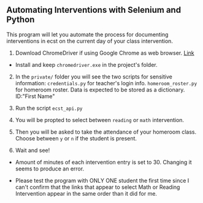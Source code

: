 ## Automating Interventions with Selenium and Python

This program will let you automate the process for documenting interventions in ecst on the current day of your class intervention. 

1. Download ChromeDriver if using Google Chrome as web browser. [Link](https://chromedriver.chromium.org/downloads) 
* Install and keep `chromedriver.exe` in the project's folder.

2. In the `private/` folder you will see the two scripts for sensitive information:
`credentials.py` for teacher's login info.
`homeroom_roster.py` for homeroom roster. Data is expected to be stored as a dictionary. ID:"First Name"

3. Run the script `ecst_api.py`

4. You will be propted to select between `reading` or `math` intervention. 

5. Then you will be asked to take the attendance of your homeroom class. Choose between `y` or `n` if the student is present.

6. Wait and see! 



* Amount of minutes of each intervention entry is set to 30. Changing it seems to produce an error.

* Please test the program with ONLY ONE student the first time since I can't confirm that the links that appear to select Math or Reading Intervention appear in the same order than it did for me.


